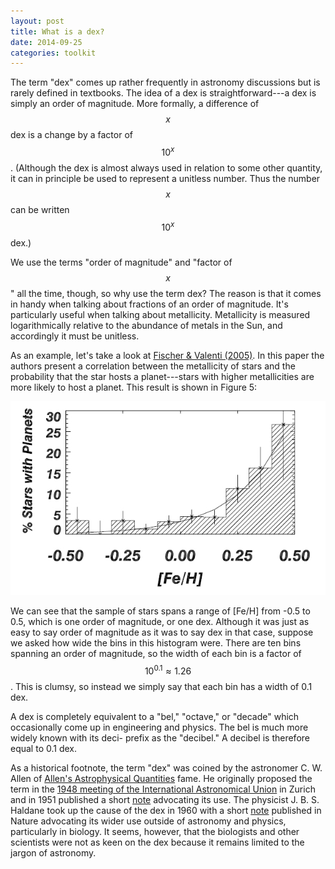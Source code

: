 ```yaml
---
layout: post
title: What is a dex?
date: 2014-09-25
categories: toolkit
---
```


The term "dex" comes up rather frequently in astronomy discussions but is
rarely defined in textbooks.  The idea of a dex is straightforward---a dex
is simply an order of magnitude.  More formally, a difference of $$x$$ dex
is a change by a factor of $$10^x$$.  (Although the dex is almost always
used in relation to some other quantity, it can in principle be used to
represent a unitless number.  Thus the number $$x$$ can be written $$10^x$$
dex.)

We use the terms "order of magnitude" and "factor of $$x$$" all the time,
though, so why use the term dex?  The reason is that it comes in handy when
talking about fractions of an order of magnitude.  It's particularly useful
when talking about metallicity.  Metallicity is measured logarithmically
relative to the abundance of metals in the Sun, and accordingly it must be
unitless. 

As an example, let's take a look at [Fischer & Valenti
(2005)](http://adsabs.harvard.edu/abs/2005ApJ...622.1102F).  In this paper
the authors present a correlation between the metallicity of stars and the
probability that the star hosts a planet---stars with higher metallicities
are more likely to host a planet.  This result is shown in Figure 5:

![Fischer & Valenti (2005)](/images/fischer05.jpg)

We can see that the sample of stars spans a range of [Fe/H] from -0.5 to
0.5, which is one order of magnitude, or one dex.  Although it was just as
easy to say order of magnitude as it was to say dex in that case, suppose we
asked how wide the bins in this histogram were.  There are ten bins spanning
an order of magnitude, so the width of each bin is a factor of $$10^{0.1}
\approx 1.26$$.  This is clumsy, so instead we simply say that each bin has
a width of 0.1 dex.

A dex is completely equivalent to a "bel," "octave," or "decade" which
occasionally come up in engineering and physics.  The bel is much more
widely known with its deci- prefix as the "decibel."  A decibel is therefore
equal to 0.1 dex.  

As a historical footnote, the term "dex" was coined by the astronomer C. W.
Allen of [Allen's Astrophysical
Quantities](https://www.goodreads.com/book/show/2973692-allen-s-astrophysical-quantities)
fame.  He originally proposed the term in the [1948 meeting of the
International Astronomical
Union](http://adsabs.harvard.edu/abs/1948PA.....56..401S) in Zurich and in
1951 published a short
[note](http://adsabs.harvard.edu/abs/1951Obs....71..157A) advocating its
use.  The physicist J. B. S. Haldane took up the cause of the dex in 1960
with a short [note](http://adsabs.harvard.edu/abs/1960Natur.187..879H)
published in Nature advocating its wider use outside of astronomy and
physics, particularly in biology.  It seems, however, that the biologists
and other scientists were not as keen on the dex because it remains limited
to the jargon of astronomy.
